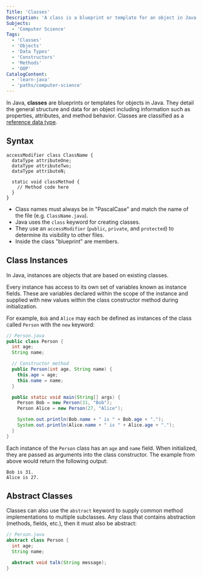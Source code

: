 ```yaml
---
Title: 'Classes'
Description: 'A class is a blueprint or template for an object in Java.'
Subjects:
  - 'Computer Science'
Tags:
  - 'Classes'
  - 'Objects'
  - 'Data Types'
  - 'Constructors'
  - 'Methods'
  - 'OOP'
CatalogContent:
  - 'learn-java'
  - 'paths/computer-science'
---
```


In Java, **classes** are blueprints or templates for objects in Java. They detail the general structure and data for an object including information such as properties, attributes, and method behavior. Classes are classified as a [reference data type](https://www.codecademy.com/resources/docs/java/data-types#reference-data-types).

## Syntax

```pseudo
accessModifier class ClassName {
  dataType attributeOne;
  dataType attributeTwo;
  dataType attributeN;

  static void classMethod {
    // Method code here
  }
}
```

- Class names must always be in "PascalCase" and match the name of the file (e.g. `ClassName.java`).
- Java uses the `class` keyword for creating classes.
- They use an `accessModifier` (`public`, `private`, and `protected`) to determine its visibility to other files.
- Inside the class "blueprint" are members.

## Class Instances

In Java, instances are objects that are based on existing classes.

Every instance has access to its own set of variables known as instance fields. These are variables declared within the scope of the instance and supplied with new values within the class constructor method during initialization.

For example, `Bob` and `Alice` may each be defined as instances of the class called `Person` with the `new` keyword:

```java
// Person.java
public class Person {
  int age;
  String name;

  // Constructor method
  public Person(int age, String name) {
    this.age = age;
    this.name = name;
  }

  public static void main(String[] args) {
    Person Bob = new Person(31, "Bob");
    Person Alice = new Person(27, "Alice");

    System.out.println(Bob.name + " is " + Bob.age + ".");
    System.out.println(Alice.name + " is " + Alice.age + ".");
  }
}
```

Each instance of the `Person` class has an `age` and `name` field. When initialized, they are passed as arguments into the class constructor. The example from above would return the following output:

```shell
Bob is 31.
Alice is 27.
```

## Abstract Classes

Classes can also use the `abstract` keyword to supply common method implementations to multiple subclasses. Any class that contains abstraction (methods, fields, etc.), then it must also be abstract:

```java
// Person.java
abstract class Person {
  int age;
  String name;

  abstract void talk(String message);
}
```
